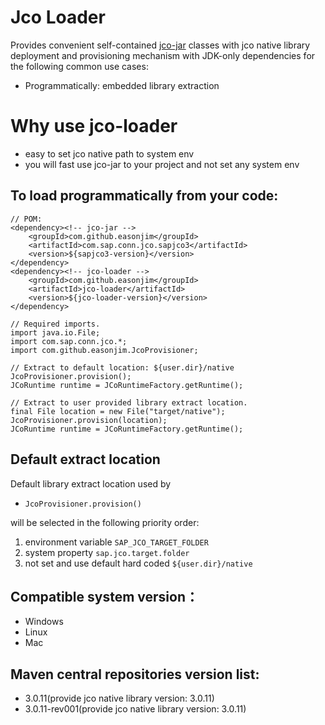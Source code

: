 
# Jco Loader

Provides convenient self-contained [jco-jar](https://github.com/easonjim/jco-jar) 
classes with jco native library deployment and provisioning mechanism with JDK-only dependencies
for the following common use cases:
* Programmatically: embedded library extraction

# Why use jco-loader
* easy to set jco native path to system env
* you will fast use jco-jar to your project and not set any system env

## To load programmatically from your code:
```
// POM:
<dependency><!-- jco-jar -->
    <groupId>com.github.easonjim</groupId>
    <artifactId>com.sap.conn.jco.sapjco3</artifactId>
    <version>${sapjco3-version}</version>
</dependency>
<dependency><!-- jco-loader -->
    <groupId>com.github.easonjim</groupId>
    <artifactId>jco-loader</artifactId>
    <version>${jco-loader-version}</version>
</dependency>

// Required imports.
import java.io.File;
import com.sap.conn.jco.*;
import com.github.easonjim.JcoProvisioner;

// Extract to default location: ${user.dir}/native 
JcoProvisioner.provision();
JCoRuntime runtime = JCoRuntimeFactory.getRuntime();

// Extract to user provided library extract location.
final File location = new File("target/native");
JcoProvisioner.provision(location);
JCoRuntime runtime = JCoRuntimeFactory.getRuntime();
```

## Default extract location

Default library extract location used by
* ```JcoProvisioner.provision()```

will be selected in the following priority order:
 1. environment variable ```SAP_JCO_TARGET_FOLDER```
 2. system property ```sap.jco.target.folder```
 3. not set and use default hard coded ```${user.dir}/native```

## Compatible system version：
* Windows
* Linux
* Mac

## Maven central repositories version list:
* 3.0.11(provide jco native library version: 3.0.11)
* 3.0.11-rev001(provide jco native library version: 3.0.11)
